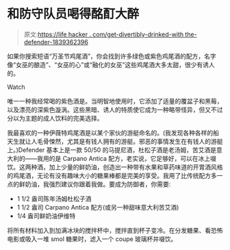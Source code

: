 # 和防守队员喝得酩酊大醉

> 原文:[https://life hacker . com/get-divertibly-drinked-with the-defender-1839362396](https://lifehacker.com/get-devilishly-drunk-with-the-defender-1839362396)

如果你搜索短语“万圣节鸡尾酒”，你会找到许多绿色或紫色鸡尾酒的配方，名字像“女巫的酿造”、“女巫的心”或“融化的女巫”这些鸡尾酒大多太甜，很少有诱人的。

Watch

唯一一种我经常喝的紫色酒是。当明智地使用时，它添加了适量的覆盆子和黑莓，以及漂亮的深紫色漩涡。这些黑暗、诱人的特质使它成为一种略带怪异，但又不过分以为主题的成人饮料的完美选择。

我最喜欢的一种伊薇特鸡尾酒是以某个家伙的游艇命名的。(我发现各种各样的船天生就让人毛骨悚然，尤其是有钱人拥有的游艇。邪恶的事情发生在有钱人的游艇上。)Defender 基本上是一款 50/50 的马提尼酒，杜松子酒是老汤姆，苦艾酒是意大利的——我用的是 Carpano Antica 配方，老实说，它足够好，可以在冰上啜饮。这两种酒，加上少量的鲜奶油，创造出一种带有水果和草药味道的开胃酒风格的鸡尾酒，无论有没有趣味大小的糖果棒都是完美的享受。我用了比传统配方多一点的鲜奶油，我强烈建议你跟着我做。要成为防御者，你需要:

*   1 1/2 盎司陈年汤姆杜松子酒
*   1 1/2 盎司 Carpano Antica 配方(或另一种甜味意大利苦艾酒)
*   1/4 盎司鲜奶油伊维特

将所有材料加入到加满冰块的搅拌杯中，搅拌直到杯子变冷。在分发糖果、看恐怖电影或吸入一堆 smol 糖果时，滤入一个 coupe 玻璃杯并啜饮。